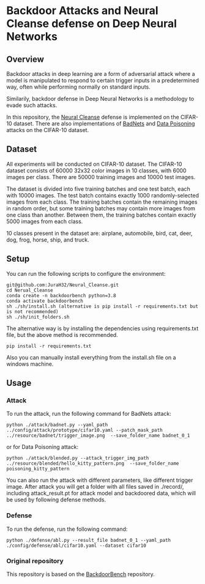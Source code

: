 # Backdoor Attacks and Neural Cleanse defense on Deep Neural Networks
## Overview
Backdoor attacks in deep learning are a form of adversarial attack where a model is manipulated to respond to certain trigger inputs in a predetermined way, often while performing normally on standard inputs.

Similarily, backdoor defense in Deep Neural Networks is a methodology to evade such attacks.

In this repository, the [Neural Cleanse](https://ieeexplore.ieee.org/document/8835365) defense is implemented on the CIFAR-10 dataset.
There are also implementations of [BadNets](https://arxiv.org/abs/1708.06733) and [Data Poisoning](https://arxiv.org/abs/1712.05526) attacks on the CIFAR-10 dataset.

## Dataset

All experiments will be conducted on CIFAR-10 dataset.
The CIFAR-10 dataset consists of 60000 32x32 color images in 10 classes, with 6000 images per class. There are 50000 training images and 10000 test images.

The dataset is divided into five training batches and one test batch, each with 10000 images. The test batch contains exactly 1000 randomly-selected images from each class. The training batches contain the remaining images in random order, but some training batches may contain more images from one class than another. Between them, the training batches contain exactly 5000 images from each class.

10 classes present in the dataset are: airplane, automobile, bird, cat, deer, dog, frog, horse, ship, and truck.

## Setup
You can run the following scripts to configure the environment:
```
git@github.com:JuraH32/Neural_Cleanse.git
cd Nerual_Cleanse
conda create -n backdoorbench python=3.8
conda activate backdoorbench
sh ./sh/install.sh (alternative is pip install -r requirements.txt but is not recommended)
sh ./sh/init_folders.sh
```
The alternative way is by installing the dependencies using requirements.txt file, but the above method is recommended.
```
pip install -r requirements.txt
```

Also you can manually install everything from the install.sh file on a windows machine.

## Usage
### Attack
To run the attack, run the following command for BadNets attack:
```
python ./attack/badnet.py --yaml_path ../config/attack/prototype/cifar10.yaml --patch_mask_path ../resource/badnet/trigger_image.png  --save_folder_name badnet_0_1
```
or for Data Poisoning attack:
```
python ./attack/blended.py --attack_trigger_img_path ../resource/blended/hello_kitty_pattern.png  --save_folder_name poisoning_kitty_pattern
```

You can also run the attack with different parameters, like different trigger image.
After attack you will get a folder with all files saved in ./record/<folder name in record>, 
including attack_result.pt for attack model and backdoored data, which will be used by following defense methods. 

### Defense
To run the defense, run the following command:
```
python ./defense/abl.py --result_file badnet_0_1 --yaml_path ./config/defense/abl/cifar10.yaml --dataset cifar10
```

### Original repository
This repository is based on the [BackdoorBench](https://github.com/SCLBD/BackdoorBench) repository.